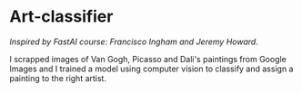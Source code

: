 # Art-classifier
*Inspired by FastAI course: Francisco Ingham and Jeremy Howard.*

I scrapped images of Van Gogh, Picasso and Dali's paintings from Google Images and I trained a model using computer vision to classify and assign a painting to the right artist.
